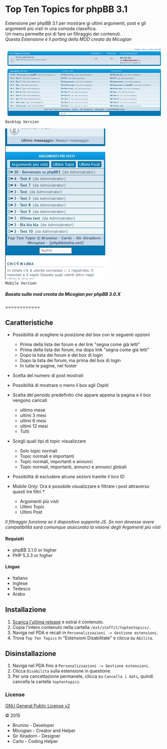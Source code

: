 Top Ten Topics for phpBB 3.1
============

Extensione per phpBB 3.1 per mostrare gi ultimi argomenti, post e gli argomenti più visti in una comoda classifica.  
Un menu permette poi di fare un filtraggio dei contenuti.  
*Questa Estensione è il porting della MOD creata da Micogian*

![Desktop Version](screen1.jpg)  
`Desktop Version`

![Mobile Version](screen2.jpg)  
`Mobile Version`

##### Basata sulla mod creata da Micogian per phpBB 3.0.X
  
============
  
## Caratteristiche
- Possibilità di scegliere la posizione del box con le seguenti opzioni
  - Prima della lista dei forum e del link "segna come già letti"
  - Prima della lista dei forum, ma dopo link "segna come già letti"
  - Dopo la lista dei forum e del box di login
  - Dopo la lista dei forum, ma prima del box di login
  - In tutte le pagine, nel footer

- Scelta del numero di post mostrati

- Possibilità di mostrare o meno il box agli Ospiti

- Scelta del periodo predefinito che appare appena la pagina e il box vengono caricati
  - ultimo mese
  - ultimi 3 mesi
  - ultimi 6 mesi
  - ultimi 12 mesi
  - Tutti

- Scegli quali tipi di topic visualizzare
  - Solo topic normali
  - Topic normali e importanti
  - Topic normali, importanti e annunci
  - Topic normali, importanti, annunci e annunci globali

- Possibilità di escludere alcune sezioni tramite il loro ID

- Mobile Only: Ora è possibile visualizzare e filtrare i post attraverso questi tre filtri *
  - Argomenti più visti
  - Ultimi Topic
  - Ultimi Post

*Il filtraggio funziona se il dispositivo supporta JS. Se non dovesse avere compatibilità sarà comunque assicurata la visione degli Argomenti più visti*  

#### Requisiti
- phpBB 3.1.0 or higher
- PHP 5.3.3 or higher

#### Lingue
- Italiano
- Inglese
- Tedesco
- Arabo

## Installazione
1. [Scarica l'ultima release](link) e estrai il contenuto.
2. Copia l'intero contenuto nella cartella `/ext/staffit/toptentopics/`.
3. Naviga nel PDA e recati in `Personalizzazioni -> Gestione estensioni`.
4. Trova `Top Ten Topics` in "Estensioni Disabilitate" e clicca su `Abilita`.

## Disinstallazione
1. Naviga nel PDA fino a `Personalizzazioni -> Gestione estensioni`.
2. Clicca `Disabilita` sulla estensione in questione.
3. Per una cancettazione permanete, clicca su `Cancella i dati`, quindi cancella la cartella `toptentopics`.

### License
[GNU General Public License v2](http://opensource.org/licenses/GPL-2.0)

© 2015 
- Brunino - Developer
- Micogian - Creator and Helper
- Sir Xiradorn - Designer
- Carlo - Coding Helper